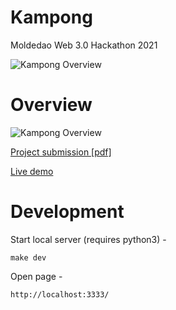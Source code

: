 # Kampong
Moldedao Web 3.0 Hackathon 2021

![Kampong Overview](https://simonpure.github.io/kampong/logo.svg)

# Overview

![Kampong Overview](https://simonpure.github.io/kampong/static/overview.jpg)

[Project submission [pdf]](https://simonpure.github.io/kampong/static/project_kampong_v1.pdf)

[Live demo](https://simonpure.github.io/kampong/)

# Development
Start local server (requires python3) -
```
make dev
```

Open page -
```
http://localhost:3333/
```
